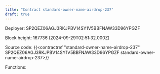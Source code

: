 ```yaml
---
title: "Contract standard-owner-name-airdrop-237"
draft: true
---
```

Deployer: SP2QEZ06AGJ3RKJPBV14SY1V5BBFNAW33D96YPGZF


 



Block height: 167736 (2024-09-29T02:51:32.000Z)

Source code: {{<contractref "standard-owner-name-airdrop-237" SP2QEZ06AGJ3RKJPBV14SY1V5BBFNAW33D96YPGZF standard-owner-name-airdrop-237>}}

Functions:


